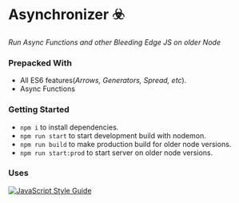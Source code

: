 # Asynchronizer ☣️

_Run Async Functions and other Bleeding Edge JS on older Node_

### Prepacked With

- All ES6 features(_Arrows, Generators, Spread, etc_).
- Async Functions

### Getting Started

- `npm i` to install dependencies.
- `npm run start` to start development build with nodemon.
- `npm run build` to make production build for older node versions.
- `npm run start:prod` to start server on older node versions.

### Uses

[![JavaScript Style Guide](https://cdn.rawgit.com/standard/standard/master/badge.svg)](https://github.com/standard/standard)
